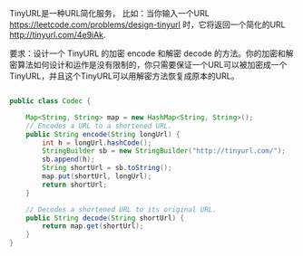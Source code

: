 
TinyURL是一种URL简化服务， 比如：当你输入一个URL https://leetcode.com/problems/design-tinyurl 时，它将返回一个简化的URL http://tinyurl.com/4e9iAk.

要求：设计一个 TinyURL 的加密 encode 和解密 decode 的方法。你的加密和解密算法如何设计和运作是没有限制的，你只需要保证一个URL可以被加密成一个TinyURL，并且这个TinyURL可以用解密方法恢复成原本的URL。

```java

public class Codec {

    Map<String, String> map = new HashMap<String, String>();
    // Encodes a URL to a shortened URL.
    public String encode(String longUrl) {
        int h = longUrl.hashCode();
        StringBuilder sb = new StringBuilder("http://tinyurl.com/");
        sb.append(h);
        String shortUrl = sb.toString();
        map.put(shortUrl, longUrl);
        return shortUrl;
    }

    // Decodes a shortened URL to its original URL.
    public String decode(String shortUrl) {
        return map.get(shortUrl);
    }
}
```